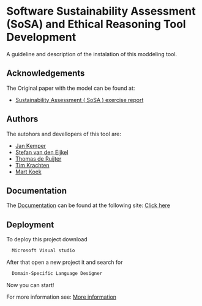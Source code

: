 
# Software Sustainability Assessment (SoSA) and Ethical Reasoning Tool Development

A guideline and  description of the instalation of this moddeling tool. 




## Acknowledgements
The Original paper with the model can be found at:
 - [Sustainability Assessment ( SoSA ) exercise report](https://api.semanticscholar.org/CorpusID:198906949)

## Authors
The autohors and devellopers of this tool are:
- [Jan Kemper](https://www.github.com/jankemper1)
- [Stefan van den Eijkel](https://www.github.com/s-n-vandeneijkel)
- [Thomas de Ruijter](https://www.github.com/TimKragten04)
- [Tim Krachten](https://www.github.com/TimKragten04)
- [Mart Koek](https://www.github.com/MartKoek)


## Documentation
The 
[Documentation](https://solisservices-my.sharepoint.com/:w:/r/personal/s_n_vandeneijkel_students_uu_nl/_layouts/15/Doc.aspx?sourcedoc=%7B99c3c30f-7e10-438e-af8a-aaad3e4ac5a0%7D&action=edit&wdLOR=c58C749B0-1B4A-4286-B6B2-F2C4358C11B4&wdPid=62247218) can be found at the following site: [Click here](https://solisservices-my.sharepoint.com/:w:/r/personal/s_n_vandeneijkel_students_uu_nl/_layouts/15/Doc.aspx?sourcedoc=%7B99c3c30f-7e10-438e-af8a-aaad3e4ac5a0%7D&action=edit&wdLOR=c58C749B0-1B4A-4286-B6B2-F2C4358C11B4&wdPid=62247218)



## Deployment

To deploy this project download

```bash
  Microsoft Visual studio
```

After that open a new project it and search for

```bash
  Domain-Specific Language Designer
```

Now you can start!

For more information see: [More information](https://github.com/MicrosoftDocs/visualstudio-docs/blob/main/docs/modeling/getting-started-with-domain-specific-languages.md)
